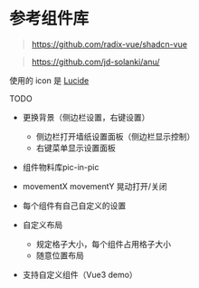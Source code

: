 # 参考组件库

> https://github.com/radix-vue/shadcn-vue

> https://github.com/jd-solanki/anu/

使用的 icon 是 [Lucide](https://icones.netlify.app/collection/lucide)

TODO

- 更换背景（侧边栏设置，右键设置）

  - 侧边栏打开墙纸设置面板（侧边栏显示控制）
  - 右键菜单显示设置面板

- 组件物料库pic-in-pic
- movementX movementY 晃动打开/关闭

- 每个组件有自己自定义的设置
- 自定义布局

  - 规定格子大小，每个组件占用格子大小
  - 随意位置布局

- 支持自定义组件（Vue3 demo）
